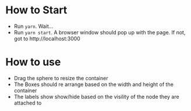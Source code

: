 # How to Start

- Run `yarn`. Wait...
- Run `yarn start`. A browser window should pop up with the page. If not, got to http://localhost:3000

# How to use

- Drag the sphere to resize the container
- The Boxes should re arrange based on the width and height of the container
- The labels show show/hide based on the visility of the node they are attached to